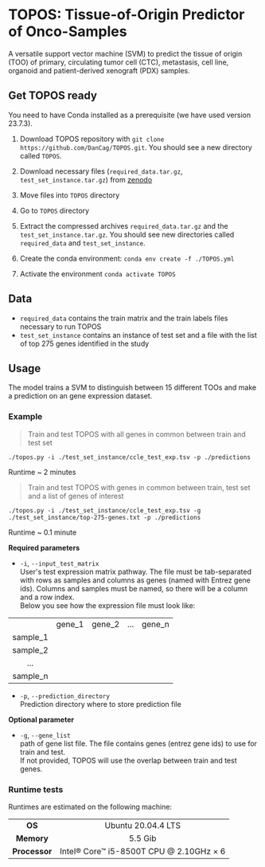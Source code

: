 TOPOS: Tissue-of-Origin Predictor of Onco-Samples
=================================================

A versatile support vector machine (SVM) to predict the tissue of origin (TOO) of primary, circulating tumor cell (CTC), metastasis, cell line, organoid and patient-derived xenograft (PDX) samples.

Get TOPOS ready
---------------

You need to have Conda installed as a prerequisite (we have used version 23.7.3).

1. Download TOPOS repository with `git clone https://github.com/DanCag/TOPOS.git`. You should see a new directory called `TOPOS`.
2. Download necessary files (`required_data.tar.gz`, `test_set_instance.tar.gz`) from [zenodo](https://zenodo.org/records/10552123)
3. Move files into `TOPOS` directory
4. Go to `TOPOS` directory
5. Extract the compressed archives `required_data.tar.gz` and the `test_set_instance.tar.gz`. You should see new directories called `required_data` and `test_set_instance`.

6. Create the conda environment: `conda env create -f ./TOPOS.yml`  

7. Activate the environment `conda activate TOPOS`

Data
----
* `required_data` contains the train matrix and the train labels files necessary to run TOPOS 
* `test_set_instance` contains an instance of test set and a file with the list of top 275 genes identified in the study

Usage
-----

The model trains a SVM to distinguish between 15 different TOOs and make a prediction on an gene expression dataset.

### Example
> Train and test TOPOS with all genes in common between train and test set
```
./topos.py -i ./test_set_instance/ccle_test_exp.tsv -p ./predictions
```

Runtime ~ 2 minutes
<br>

> Train and test TOPOS with genes in common between train, test set and a list of genes of interest
```
./topos.py -i ./test_set_instance/ccle_test_exp.tsv -g ./test_set_instance/top-275-genes.txt -p ./predictions
```
Runtime ~ 0.1 minute
<br>

**Required parameters**

- `-i`, `--input_test_matrix`<br>
User's test expression matrix pathway. The file must be tab-separated with rows as samples and columns as genes (named with Entrez gene ids). Columns and samples must be named, so there will be a column and a row index.<br> Below you see how the expression file must look like:


| | | | |  |
| :----:   | :----: | :----: | :----: | :----: |
|          | gene_1 | gene_2 | ...    | gene_n | 
| sample_1 |
| sample_2 |
| ...     | 
| sample_n |



- `-p`, `--prediction_directory`<br>
Prediction directory where to store prediction file


**Optional parameter**

- `-g`, `--gene_list`<br>
path of gene list file. The file contains genes (entrez gene ids) to use for train and test.<br>
If not provided, TOPOS will use the overlap between train and test genes.



### Runtime tests

Runtimes are estimated on the following machine:

| | |
| :----: | :----: |
| **OS**     | Ubuntu 20.04.4 LTS |
| **Memory** | 5.5 Gib     |
| **Processor** | Intel® Core™ i5-8500T CPU @ 2.10GHz × 6 |
